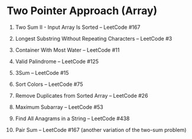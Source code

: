 # Two Pointer Approach (Array)

1. Two Sum II - Input Array Is Sorted – LeetCode #167 

2. Longest Substring Without Repeating Characters – LeetCode #3 

3. Container With Most Water – LeetCode #11

4. Valid Palindrome – LeetCode #125

5. 3Sum – LeetCode #15

6. Sort Colors – LeetCode #75

7. Remove Duplicates from Sorted Array – LeetCode #26

8. Maximum Subarray – LeetCode #53

9. Find All Anagrams in a String – LeetCode #438

10. Pair Sum – LeetCode #167 (another variation of the two-sum problem) 
